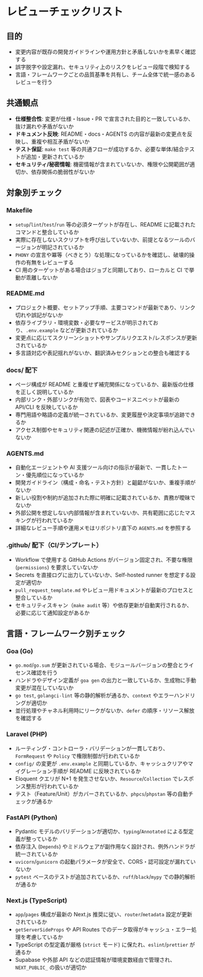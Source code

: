 # レビューチェックリスト

## 目的
- 変更内容が既存の開発ガイドラインや運用方針と矛盾しないかを素早く確認する
- 誤字脱字や設定漏れ、セキュリティ上のリスクをレビュー段階で検知する
- 言語・フレームワークごとの品質基準を共有し、チーム全体で統一感のあるレビューを行う

## 共通観点
- **仕様整合性**: 変更が仕様・Issue・PR で宣言された目的と一致しているか、抜け漏れや矛盾がないか
- **ドキュメント反映**: README・docs・AGENTS の内容が最新の変更点を反映し、重複や相互矛盾がないか
- **テスト保証**: `make test` 等の共通フローが成功するか、必要な単体/結合テストが追加・更新されているか
- **セキュリティ/秘密情報**: 機密情報が含まれていないか、権限や公開範囲が適切か、依存関係の脆弱性がないか

## 対象別チェック

### Makefile
- `setup`/`lint`/`test`/`run` 等の必須ターゲットが存在し、README に記載されたコマンドと整合しているか
- 実際に存在しないスクリプトを呼び出していないか、前提となるツールのバージョンが明記されているか
- `PHONY` の宣言や冪等（べきとう）な処理になっているかを確認し、破壊的操作の有無をレビューする
- CI 用のターゲットがある場合はジョブと同期しており、ローカルと CI で挙動が乖離しないか

### README.md
- プロジェクト概要、セットアップ手順、主要コマンドが最新であり、リンク切れや誤記がないか
- 依存ライブラリ・環境変数・必要なサービスが明示されており、`.env.example` などが更新されているか
- 変更点に応じてスクリーンショットやサンプルリクエスト/レスポンスが更新されているか
- 多言語対応や表記揺れがないか、翻訳済みセクションとの整合も確認する

### docs/ 配下
- ページ構成が README と重複せず補完関係になっているか、最新版の仕様を正しく説明しているか
- 内部リンク・外部リンクが有効で、図表やコードスニペットが最新の API/CLI を反映しているか
- 専門用語や略語の定義が統一されているか、変更履歴や決定事項が追跡できるか
- アクセス制御やセキュリティ関連の記述が正確か、機微情報が紛れ込んでいないか

### AGENTS.md
- 自動化エージェントや AI 支援ツール向けの指示が最新で、一貫したトーン・優先順位になっているか
- 開発ガイドライン（構成・命名・テスト方針）と齟齬がないか、重複手順がないか
- 新しい役割や制約が追加された際に明確に記載されているか、責務が曖昧でないか
- 外部公開を想定しない内部情報が含まれていないか、共有範囲に応じたマスキングが行われているか
- 詳細なレビュー手順や運用メモはリポジトリ直下の `AGENTS.md` を参照する

### .github/ 配下（CI/テンプレート）
- Workflow で使用する GitHub Actions がバージョン固定され、不要な権限 (`permissions`) を要求していないか
- Secrets を直接ログに出力していないか、Self-hosted runner を想定する設定が適切か
- `pull_request_template.md` やレビュー用ドキュメントが最新のプロセスと整合しているか
- セキュリティスキャン（`make audit` 等）や依存更新が自動実行されるか、必要に応じて通知設定があるか

## 言語・フレームワーク別チェック

### Goa (Go)
- `go.mod`/`go.sum` が更新されている場合、モジュールバージョンの整合とライセンス確認を行う
- ハンドラやデザイン定義が `goa gen` の出力と一致しているか、生成物に手動変更が混在していないか
- `go test`, `golangci-lint` 等の静的解析が通るか、`context` やエラーハンドリングが適切か
- 並行処理やチャネル利用時にリークがないか、`defer` の順序・リソース解放を確認する

### Laravel (PHP)
- ルーティング・コントローラ・バリデーションが一貫しており、`FormRequest` や `Policy` で権限制御が行われているか
- `config/` の変更が `.env.example` と同期しているか、キャッシュクリアやマイグレーション手順が README に反映されているか
- Eloquent クエリが N+1 を発生させないか、`Resource`/`Collection` でレスポンス整形が行われているか
- テスト（Feature/Unit）がカバーされているか、`phpcs`/`phpstan` 等の自動チェックが通るか

### FastAPI (Python)
- Pydantic モデルのバリデーションが適切か、`typing`/`Annotated` による型定義が整っているか
- 依存注入 (`Depends`) やミドルウェアが副作用なく設計され、例外ハンドラが統一されているか
- `uvicorn`/`gunicorn` の起動パラメータが安全で、CORS・認可設定が漏れていないか
- `pytest` ベースのテストが追加されているか、`ruff`/`black`/`mypy` での静的解析が通るか

### Next.js (TypeScript)
- `app`/`pages` 構成が最新の Next.js 推奨に従い、`router`/`metadata` 設定が更新されているか
- `getServerSideProps` や API Routes でのデータ取得がキャッシュ・エラー処理を考慮しているか
- TypeScript の型定義が厳格 (`strict` モード) に保たれ、`eslint`/`prettier` が通るか
- Supabase や外部 API などの認証情報が環境変数経由で管理され、`NEXT_PUBLIC_` の扱いが適切か

